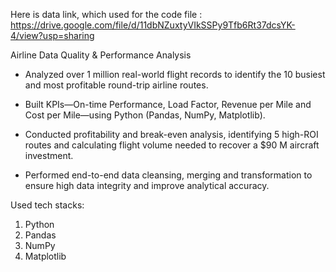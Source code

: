 Here is data link, which used for the code file : https://drive.google.com/file/d/11dbNZuxtyVIkSSPy9Tfb6Rt37dcsYK-4/view?usp=sharing

Airline Data Quality & Performance Analysis

- Analyzed over 1 million real-world flight records to identify the 10 busiest and most profitable round-trip airline routes.

- Built KPIs—On-time Performance, Load Factor, Revenue per Mile and Cost per Mile—using Python (Pandas, NumPy, Matplotlib).

- Conducted profitability and break-even analysis, identifying 5 high-ROI routes and calculating flight volume needed to recover a $90 M aircraft investment.

- Performed end-to-end data cleansing, merging and transformation to ensure high data integrity and improve analytical accuracy.

Used tech stacks:

1. Python
2. Pandas
3. NumPy
4. Matplotlib
